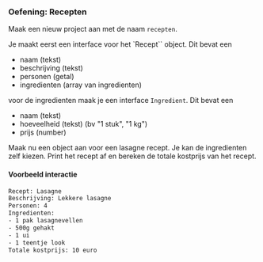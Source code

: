 ### Oefening: Recepten

Maak een nieuw project aan met de naam `recepten`.

Je maakt eerst een interface voor het \`Recept\`\` object. Dit bevat een

* naam (tekst)
* beschrijving (tekst)
* personen (getal)
* ingredienten (array van ingredienten)

voor de ingredienten maak je een interface `Ingredient`. Dit bevat een

* naam (tekst)
* hoeveelheid (tekst) (bv "1 stuk", "1 kg")
* prijs (number)

Maak nu een object aan voor een lasagne recept. Je kan de ingredienten zelf kiezen. Print het recept af en bereken de totale kostprijs van het recept.

#### Voorbeeld interactie

```bash
Recept: Lasagne
Beschrijving: Lekkere lasagne
Personen: 4
Ingredienten:
- 1 pak lasagnevellen
- 500g gehakt
- 1 ui
- 1 teentje look
Totale kostprijs: 10 euro
```